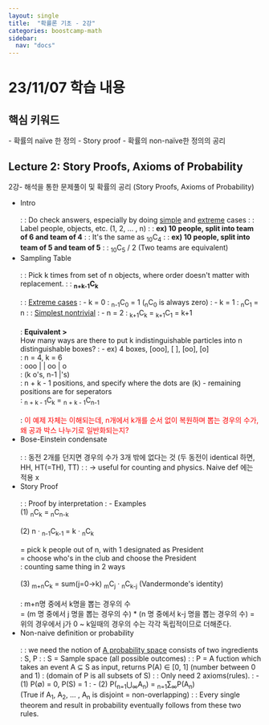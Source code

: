 ```yaml
---
layout: single
title:  "확률론 기초 - 2강"
categories: boostcamp-math
sidebar:
  nav: "docs"
---
```


# 23/11/07 학습 내용

<h2>핵심 키워드</h2>
- 확률의 naïve 한 정의
- Story proof
- 확률의 non-naïve한 정의의 공리

<h2>Lecture 2: Story Proofs, Axioms of Probability</h2>
2강- 해석을 통한 문제풀이 및 확률의 공리 (Story Proofs, Axioms of Probability)

- Intro<br><br>
: : Do check answers, especially by doing <u>simple</u> and <u>extreme</u> cases
: : Label people, objects, etc. (1, 2, ... , n)
: : **ex) 10 people, split into team of 6 and team of 4**
: : It's the same as <sub>10</sub>C<sub>4</sub>
: : **ex) 10 people, split into team of 5 and team of 5**
: : <sub>10</sub>C<sub>5</sub> / 2 (Two teams are equivalent)
- Sampling Table<br><br>
: : Pick k times from set of n objects, where order doesn't matter with replacement.
: : **<sub>n+k-1</sub>C<sub>k</sub>**<br><br>
: : <u>Extreme cases</u> 
: - k = 0 : <sub>n-1</sub>C<sub>0</sub> = 1 (<sub>n</sub>C<sub>0</sub> is always zero)
: - k = 1 : <sub>n</sub>C<sub>1</sub> = n
: : <u>Simplest nontrivial</u>
: - n = 2 : <sub>k+1</sub>C<sub>k</sub> = <sub>k+1</sub>C<sub>1</sub> = k+1<br><br>
: **Equivalent >**<br>How many ways are there to put k indistinguishable particles into n distinguishable boxes?
: - ex) 4 boxes, [ooo], [ ], [oo], [o]<br>
\: n = 4, k = 6<br>
\: ooo | | oo | o<br>
\: (k o's, n-1 \|'s)<br>
\: n + k - 1 positions, and specify where the dots are (k) - remaining positions are for seperators<br>
\: <sub>n + k - 1</sub>C<sub>k</sub> =  <sub>n + k - 1</sub>C<sub>n-1</sub><br><br>
\: <span style="color:red">이 예제 자체는 이해되는데, n개에서 k개를 순서 없이 복원하며 뽑는 경우의 수가, 왜 공과 박스 나누기로 일반화되는지?</span>
- Bose-Einstein condensate<br><br>
: : 동전 2개를 던지면 경우의 수가 3개 밖에 없다는 것 (두 동전이 identical 하면, HH, HT(=TH), TT) 
: : -> useful for counting and physics. Naive def 에는 적용 x
- Story Proof<br><br>
: : Proof by interpretation
: - Examples<br>
(1) <sub>n</sub>C<sub>k</sub> = <sub>n</sub>C<sub>n-k</sub><br><br>
(2) n · <sub>n-1</sub>C<sub>k-1</sub> = k · <sub>n</sub>C<sub>k</sub><br><br>
\= pick k people out of n, with 1 designated as President<br>
\= choose who's in the club and choose the President<br>
\: counting same thing in 2 ways<br><br>
(3) <sub>m+n</sub>C<sub>k</sub> = sum(j=0->k) <sub>m</sub>C<sub>j</sub> · <sub>n</sub>C<sub>k-j</sub> (Vandermonde's identity)<br><br>
\: m+n명 중에서 k명을 뽑는 경우의 수 <br>
\= (m 명 중에서 j 명을 뽑는 경우의 수) * (n 명 중에서 k-j 명을 뽑는 경우의 수)
\= 위의 경우에서 j가 0 ~ k일때의 경우의 수는 각각 독립적이므로 더해준다.
- Non-naive definition or probability<br><br>
: : we need the notion of <u>A probability space</u> consists of two ingredients : S, P
: : S = Sample space (all possible outcomes)
: : P = A fuction which takes an event A ⊆ S as input, returns P(A) ∈ [0, 1] (number between 0 and 1)
: (domain of P is all subsets of S)
: : Only need 2 axioms(rules).
: - (1) P(∅) = 0, P(S) = 1
: - (2) P(<sub>n=1</sub>⋃<sub>∞</sub>A<sub>n</sub>) = <sub>n=1</sub>∑<sub>∞</sub>P(A<sub>n</sub>)<br>
(True if A<sub>1</sub>, A<sub>2</sub>, ... , A<sub>n</sub> is disjoint = non-overlapping)
: : Every single theorem and result in probability eventually follows from these two rules.